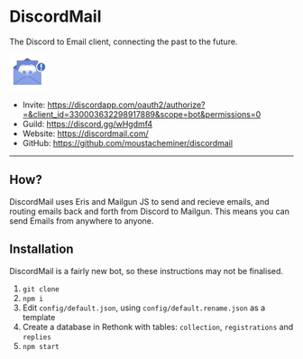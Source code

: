# DiscordMail
The Discord to Email client, connecting the past to the future.

![Discord Mail](client/img/favicon.png)

- Invite: https://discordapp.com/oauth2/authorize?=&client_id=330003632298917889&scope=bot&permissions=0
- Guild: https://discord.gg/wHgdmf4
- Website: https://discordmail.com/
- GitHub: https://github.com/moustacheminer/discordmail

---

## How?
DiscordMail uses Eris and Mailgun JS to send and recieve emails, and routing emails back and forth from Discord to Mailgun. This means you can send Emails from anywhere to anyone.

## Installation
DiscordMail is a fairly new bot, so these instructions may not be finalised.

1. `git clone`
2. `npm i`
3. Edit `config/default.json`, using `config/default.rename.json` as a template
4. Create a database in Rethonk with tables: `collection`, `registrations` and `replies`
5. `npm start`
